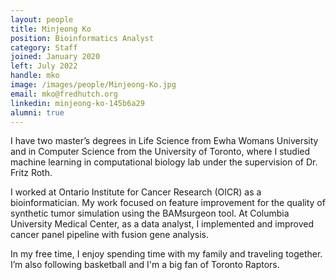 ```yaml
---
layout: people
title: Minjeong Ko
position: Bioinformatics Analyst
category: Staff
joined: January 2020
left: July 2022
handle: mko
image: /images/people/Minjeong-Ko.jpg
email: mko@fredhutch.org
linkedin: minjeong-ko-145b6a29
alumni: true
---
```


I have two master’s degrees in Life Science from Ewha Womans University and in Computer Science from the University of Toronto, where I studied machine learning in computational biology lab under the supervision of Dr. Fritz Roth. 

I worked at Ontario Institute for Cancer Research (OICR) as a bioinformatician. My work focused on feature improvement for the quality of synthetic tumor simulation using the BAMsurgeon tool. At Columbia University Medical Center, as a data analyst,  I implemented and improved cancer panel pipeline with fusion gene analysis.

In my free time, I enjoy spending time with my family and traveling together. I’m also following basketball and I'm a big fan of Toronto Raptors.
